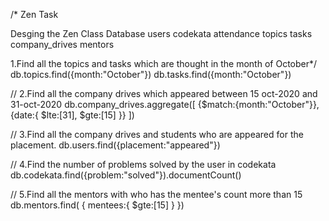/*         Zen Task

Desging the Zen Class Database
users
codekata
attendance
topics
tasks
company_drives
mentors


1.Find all the topics and tasks which are thought in the month of October*/
db.topics.find({month:"October"})
db.tasks.find({month:"October"})


// 2.Find all the company drives which appeared between 15 oct-2020 and 31-oct-2020
db.company_drives.aggregate([
    {$match:{month:"October"}},
    {date:{
        $lte:[31],
        $gte:[15]
    }}
])

// 3.Find all the company drives and students who are appeared for the placement.
db.users.find({placement:"appeared"})

// 4.Find the number of problems solved by the user in codekata
db.codekata.find({problem:"solved"}).documentCount()

// 5.Find all the mentors with who has the mentee's count more than 15
db.mentors.find( { mentees:{
    $gte:[15]
} })
